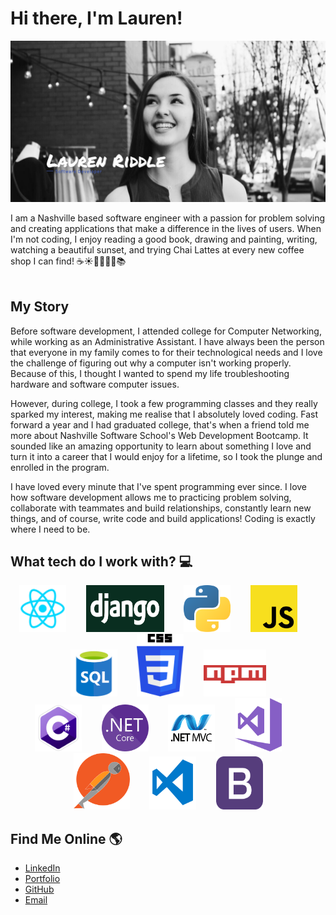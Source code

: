 # Hi there, I'm Lauren!
![ Lauren ](https://raw.githubusercontent.com/laurenriddle/laurenriddle/master/LaurenB&W.png)

I am a Nashville based software engineer with a passion for problem solving and creating applications that make a difference in the lives of users. When I'm not coding, I enjoy reading a good book, drawing and painting, writing, watching a beautiful sunset, and trying Chai Lattes at every new coffee shop I can find! <span class="emoji">☕️☀️🦒📝🎶🎨📚</span><br/><br/>

## My Story 
Before software development, I attended college for Computer Networking, while working as an Administrative Assistant. I have always been the person that everyone in my family comes to for their technological needs and I love the challenge of figuring out why a computer isn't working properly. Because of this, I thought I wanted to spend my life troubleshooting hardware and software computer issues.<br>

However, during college, I took a few programming classes and they really sparked my interest, making me realise that I absolutely loved coding. Fast forward a year and I had graduated college, that's when a friend told me more about Nashville Software School's Web Development Bootcamp. It sounded like an amazing opportunity to learn about
something I love and turn it into a career that I would enjoy for a lifetime, so I took the plunge and enrolled in the program. <br>

I have loved every minute that I've spent programming ever since. I love how software development allows me to practicing problem
solving, collaborate with teammates and build relationships, constantly learn new things, and of course, write code and build applications!
Coding is exactly where I need to be.

## What tech do I work with? 💻

<div align="center"><img src="https://raw.githubusercontent.com/laurenriddle/laurenriddle/master/img/react.png" alt="React.js" width="75" height="75" />&nbsp&nbsp&nbsp&nbsp&nbsp&nbsp&nbsp&nbsp<img src="https://raw.githubusercontent.com/laurenriddle/laurenriddle/master/img/django.png" alt="Django" width="125" height="75" />&nbsp&nbsp&nbsp&nbsp&nbsp&nbsp&nbsp&nbsp<img src="https://raw.githubusercontent.com/laurenriddle/laurenriddle/master/img/python.png" alt="Python" width="75" height="75" />&nbsp&nbsp&nbsp&nbsp&nbsp&nbsp&nbsp&nbsp<img src="https://raw.githubusercontent.com/laurenriddle/laurenriddle/master/img/javascriptyellow.png" alt="Javascript" width="75" height="75" />&nbsp&nbsp&nbsp&nbsp&nbsp&nbsp&nbsp&nbsp<img src="https://raw.githubusercontent.com/laurenriddle/laurenriddle/master/img/sql.png" alt="SQL" width="75" height="75" />&nbsp&nbsp&nbsp&nbsp&nbsp&nbsp&nbsp&nbsp<img src="https://raw.githubusercontent.com/laurenriddle/laurenriddle/master/img/css3.png" alt="CSS" width="75" height="100" />&nbsp&nbsp&nbsp&nbsp&nbsp&nbsp&nbsp&nbsp<img src="https://raw.githubusercontent.com/laurenriddle/laurenriddle/master/img/npm.png" alt="NPM" width="100" height="75" /></div>


<div align="center"><img src="https://raw.githubusercontent.com/laurenriddle/laurenriddle/master/img/csharp.png" alt="csharp" width="75" height="75" />&nbsp&nbsp&nbsp&nbsp&nbsp&nbsp&nbsp&nbsp<img src="https://raw.githubusercontent.com/laurenriddle/laurenriddle/master/img/dotnetcore.png" alt="dotnet" width="75" height="75" />&nbsp&nbsp&nbsp&nbsp&nbsp&nbsp&nbsp&nbsp<img src="https://raw.githubusercontent.com/laurenriddle/laurenriddle/master/img/aspnetMVC.png" alt="aspnetMVC" width="75" height="75" />&nbsp&nbsp&nbsp&nbsp&nbsp&nbsp&nbsp&nbsp<img src="https://raw.githubusercontent.com/laurenriddle/laurenriddle/master/img/visualstudiocsharp.png" alt="visualstudiocsharp" width="75" height="85" />&nbsp&nbsp&nbsp&nbsp&nbsp&nbsp&nbsp&nbsp<img src="https://raw.githubusercontent.com/laurenriddle/laurenriddle/master/img/postman.png" alt="Postman" width="90" height="90"/>&nbsp&nbsp&nbsp&nbsp&nbsp&nbsp&nbsp&nbsp<img src="https://raw.githubusercontent.com/laurenriddle/laurenriddle/master/img/vsc.png" alt="visualstudiocode" width="75" height="85"/>&nbsp&nbsp&nbsp&nbsp&nbsp&nbsp&nbsp&nbsp<img src="https://raw.githubusercontent.com/laurenriddle/laurenriddle/master/img/bootstrap.png" alt="bootstrap" width="75" height="85"/></div>

## Find Me Online 🌎

 - <a href="https://www.linkedin.com/in/lauren-riddle/">LinkedIn</a>
 - <a href="https://laurenriddle.github.io/laurenriddle/">Portfolio</a>
 - <a href="https://github.com/laurenriddle">GitHub</a>
 - <a href="mailto: lari7132@gmail.com">Email</a>


